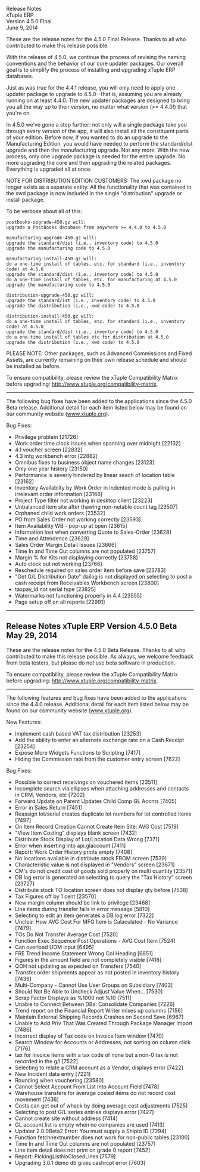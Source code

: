 Release Notes  
xTuple ERP  
Version 4.5.0 Final  
June 9, 2014  

These are the release notes for the 4.5.0 Final Release. Thanks
to all who contributed to make this release possible. 

With the release of 4.5.0, we continue the process of revising the
naming conventions and the behavior of our core updater packages.
Our overall goal is to simplify the process of installing and
upgrading xTuple ERP databases.

Just as was true for the 4.4.1 release, you will only need to apply
one updater package to upgrade to 4.5.0--that is, assuming you are
already running on at least 4.4.0. The new updater packages are
designed to bring you all the way up to their version, no matter 
what version (>= 4.4.0!) that you're on.

In 4.5.0 we've gone a step further: not only will a single package take
you through every *version* of the app, it will also install all the
constituent parts of your edition. Before now, if you wanted to do an
upgrade to the Manufacturing Edition, you would have needed to perform 
the standard/dist upgrade and then the manufacturing upgrade. Not any
more. With the new process, only one upgrade package is needed for the
entire upgrade. No more upgrading the core and then upgrading the
related packages. Everything is upgraded all at once.

NOTE FOR DISTRIBUTION EDITION CUSTOMERS: The xwd package no longer 
exists as a separate entity. All the functionality that was contained 
in the xwd package is now included in the single "distribution" upgrade 
or install package.

To be verbose about all of this:

    postbooks-upgrade-450.gz will:
    upgrade a PostBooks database from anywhere >= 4.4.0 to 4.5.0

    manufacturing-upgrade-450.gz will:
    upgrade the standard/dist (i.e., inventory code) to 4.5.0
    upgrade the manufacturing code to 4.5.0

    manufacturing-install-450.gz will:
    do a one-time install of tables, etc. for standard (i.e., inventory code) at 4.5.0
    upgrade the standard/dist (i.e., inventory code) to 4.5.0
    do a one-time install of tables, etc. for manufacturing at 4.5.0
    upgrade the manufacturing code to 4.5.0

    distribution-upgrade-450.gz will:
    upgrade the standard/ist (i.e., inventory code) to 4.5.0
    upgrade the distribution (i.e., xwd code) to 4.5.0

    distribution-install-450.gz will:
    do a one-time install of tables, etc. for standard (i.e., inventory code) at 4.5.0
    upgrade the standard/dist (i.e., inventory code) to 4.5.0
    do a one-time install of tables etc for distribution at 4.5.0
    upgrade the distribution (i.e., xwd code) to 4.5.0

PLEASE NOTE: Other packages, such as Advanced Commissions and Fixed 
Assets, are currently remaining on their own release schedule and should 
be installed as before. 

To ensure compatibility, please review the xTuple Compatibility 
Matrix before upgrading: http://www.xtuple.org/compatibility-matrix.

----------------------------------

The following bug fixes have been added to the applications since the 
4.5.0 Beta release. Additional detail for each item listed below may be 
found on our community website (www.xtuple.org).

Bug Fixes:

* Privilege problem [21726]
* Work order time clock issues when spanning over midnight [22132]
* 4.1 voucher screen [22832]
* 4.3 mfg workbench error [22882]
* Omnibus fixes to business object name changes [23123]
* Only one year history [23150]
* Performance is severly hindered by linear seach of location table 
[23162]
* Inventory Availablity by Work Order in indented mode is pulling in 
irrelevant order information [23166]
* Project Type filter not working in desktop client [23223]
* Unbalanced item site after thawing non-netable count tag [23507]
* Orphaned child work orders [23532]
* PO from Sales Order not working correctly [23593]
* Item Availability WB - pop-up at open [23615]
* Information lost when converting Quote to Sales-Order [23628]
* Time and Attendence [23629]
* Sales Order Margin Detail Issues [23666]
* Time In and Time Out columns are not populated [23757]
* Margin % for Kits not displaying correctly [23758]
* Auto clock out not working [23766]
* Reschedule required on sales order item before save [23783]
* "Get G/L Distribution Date" dailog is not displayed on selecting to 
post a cash receipt from Receivables Workbench screen [23800]
* taxpay_id not serial type [23825]
* Watermarks not functioning properly in 4.4 [23555]
* Page setup off on all reports [22991]

----------------------------------
Release Notes
xTuple ERP
Version 4.5.0 Beta
May 29, 2014
----------------------------------

These are the release notes for the 4.5.0 Beta Release. Thanks
to all who contributed to make this release possible. As always, 
we welcome feedback from beta testers, but please do not use beta 
software in production.

To ensure compatibility, please review the xTuple Compatibility 
Matrix before upgrading: http://www.xtuple.org/compatibility-matrix.

----------------------------------

The following features and bug fixes have been added to the
applications since the 4.4.0 release. Additional detail for
each item listed below may be found on our community
website (www.xtuple.org).

New Features:

* Implement cash based VAT tax distribution [23253]
* Add the ability to enter an alternate exchange rate on a Cash Receipt 
[23254]
* Expose More Widgets Functions to Scripting [7417]
* Hiding the Commission rate from the customer entry screen [7622]

Bug Fixes:

* Possible to correct receivings on vouchered items [23511]
* Incomplete search via ellipses when attaching addresses and contacts 
in CRM, Vendors, etc [7202]
* Forward Update on Parent Updates Child Comp GL Accnts [7405]
* Error in Sales Return [7451]
* Reassign lot/serial creates duplicate lot numbers for lot controlled 
items [7497]
* On Item Record Creation Cannot Create Item Site: AVG Cost [7519]
* "View Item Costing" displays blank screen [7432]
* Distribute Stock Display of Lot/Location Data Wrong [7371]
* Error when inserting into api.glaccount [7411]
* Report: Work Order History prints empty [7408]
* No locations available in distribute stock FROM screen [7539]
* Characteristic value is not displayed in "Vendors" screen [23671]
* CM's do not credit cost of goods sold properly on multi quantity 
[23571]
* DB log error is generated on selecting to query the "Tax History" 
screen [23727]
* Distribute stock TO location screen does not display qty before [7538]
* Tax Figures off by 1 cent [23570]
* New margin column should be link to privilege [23468]
* Line items during transfer fails in error message [5810]
* Selecting to edit an item generates a DB log error [7322]
* Unclear How AVG Cost For MFG Item is Calaculated - No Variance [7479]
* TOs Do Not Transfer Average Cost [7520]
* Function Exec Sequence Post Operations - AVG Cost Item [7524]
* Can overload UOM input [6495]
* FRE Trend Income Statement Wrong Col Heading [6851]
* Figures in the amount field are not completely visible [7418]
* QOH not updating as expected on Transfers [7540]
* Transfer order shipments appear as not posted in inventory history 
[7439]
* Multi-Company - Cannot Use User Groups on Subsidiary [7403]
* Should Not Be Able to Uncheck Adjust Value When... [7530]
* Scrap Factor Displays as %1000 not %10 [7511]
* Unable to Connect Between DBs: Consolidate Companies [7226]
* Trend report on the Financial Report Writer mixes up columns [7156]
* Maintain External Shipping Records Crashes on Second Save [6967]
* Unable to Add Priv That Was Created Through Package Manager Import 
[7486]
* Incorrect display of Tax code on Invoice Item window [7470]
* Search Window for Accounts or Addresses, not sorting on column click 
[7176]
* tax for invoice items with a tax code of none but a non-0 tax is not 
recorded in the g/l [7522]
* Selecting to relate a CRM account as a Vendor, displays error [7422]
* New Incident data entry [7221]
* Rounding when vouchering [23580]
* Cannot Select Account From List Into Account Field [7478]
* Warehouse transfers for average costed items do not record cost 
movement [7436]
* Costs can get out of whack by doing average cost adjustments [7525]
* Selecting to post G/L series entries displays error [7427]
* Cannot create site without address [7414]
* GL account list is empty when no companies are used [7413]
* Updater 2.0.0Beta2 Error: You must supply a Shipto ID [7294]
* Function fetchnextnumber does not work for non-public tables [23100]
* Time In and Time Out columns are not populated [23757]
* Line item detail does not print on grade 0 report [7452]
* Report: PickingListNoClosedLines [7579]
* Upgrading 3.0.1 demo db gives cashrcpt error [7603]
